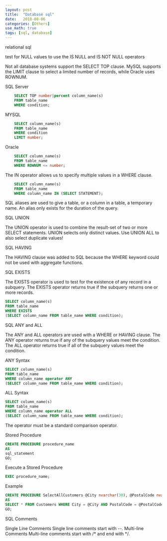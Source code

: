 ```yaml
---
layout: post
title:  "Database sql"
date:   2018-08-06
categories: [Others]
use_math: true
tags: [sql, database]
---
```

relational sql

test for NULL values    to use the IS NULL and IS NOT NULL operators

Not all database systems support the SELECT TOP clause. MySQL supports the LIMIT clause to select a limited number of records, while Oracle uses ROWNUM.

SQL Server
```sql
    SELECT TOP number|percent column_name(s)
    FROM table_name
    WHERE condition;
```
MYSQL
```sql
    SELECT column_name(s)
    FROM table_name
    WHERE condition
    LIMIT number;
```
Oracle
```sql
    SELECT column_name(s)
    FROM table_name
    WHERE ROWNUM <= number;
```

The IN operator allows us to specify multiple values in a WHERE clause.
```sql
    SELECT column_name(s)
    FROM table_name
    WHERE column_name IN (SELECT STATEMENT);
```

SQL aliases are used to give a table, or a column in a table, a temporary name.
An alias only exists for the duration of the query.

SQL UNION

The UNION operator is used to combine the result-set of two or more SELECT statements.
UNION selects only distinct values. Use UNION ALL to also select duplicate values!

SQL HAVING

The HAVING clause was added to SQL because the WHERE keyword could not be used
with aggregate functions.

SQL EXISTS

The EXISTS operator is used to test for the existence of any record in a
subquery. The EXISTS operator returns true if the subquery returns one or more
records.
```sql
SELECT column_name(s)
FROM table_name
WHERE EXISTS
(SELECT column_name FROM table_name WHERE condition);
```

SQL ANY and ALL

The ANY and ALL operators are used with a WHERE or HAVING clause.
The ANY operator returns true if any of the subquery values meet the condition.
The ALL operator returns true if all of the subquery values meet the condition.

ANY Syntax
```sql
SELECT column_name(s)
FROM table_name
WHERE column_name operator ANY
(SELECT column_name FROM table_name WHERE condition);
```

ALL Syntax
```sql
SELECT column_name(s)
FROM table_name
WHERE column_name operator ALL
(SELECT column_name FROM table_name WHERE condition);
```
The operator must be a standard comparison operator.

Stored Procedure
```sql
CREATE PROCEDURE procedure_name
AS
sql_statement
GO;
```
Execute a Stored Procedure
```sql
EXEC procedure_name;
```

Example
```sql
CREATE PROCEDURE SelectAllCustomers @City nvarchar(30), @PostalCode nvarchar(10)
AS
SELECT * FROM Customers WHERE City = @City AND PostalCode = @PostalCode
GO;
```

SQL Comments

Single Line Comments    Single line comments start with --.
Multi-line Comments     Multi-line comments start with /\* and end with \*/.
